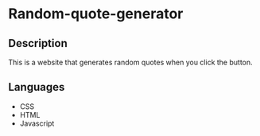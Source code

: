 # Random-quote-generator
## Description
This is a website that generates random quotes when you click the button. 

##  Languages 
* CSS
* HTML 
* Javascript 
